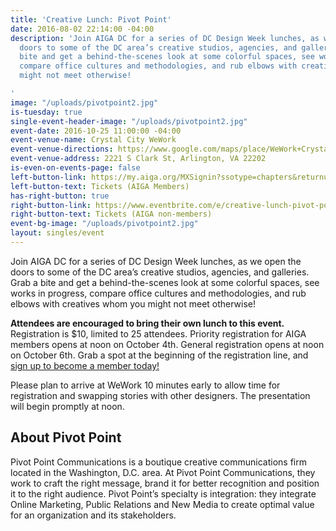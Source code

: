 ```yaml
---
title: 'Creative Lunch: Pivot Point'
date: 2016-08-02 22:14:00 -04:00
description: 'Join AIGA DC for a series of DC Design Week lunches, as we open the
  doors to some of the DC area’s creative studios, agencies, and galleries. Grab a
  bite and get a behind-the-scenes look at some colorful spaces, see works in progress,
  compare office cultures and methodologies, and rub elbows with creatives whom you
  might not meet otherwise!

'
image: "/uploads/pivotpoint2.jpg"
is-tuesday: true
single-event-header-image: "/uploads/pivotpoint2.jpg"
event-date: 2016-10-25 11:00:00 -04:00
event-venue-name: Crystal City WeWork
event-venue-directions: https://www.google.com/maps/place/WeWork+Crystal+City/@38.8539538,-77.0538223,17z/data=!3m1!4b1!4m5!3m4!1s0x89b7b72927054b7b:0xbb046c59ecc215ac!8m2!3d38.8539538!4d-77.0516336
event-venue-address: 2221 S Clark St, Arlington, VA 22202
is-even-on-events-page: false
left-button-link: https://my.aiga.org/MXSignin?ssotype=chapters&returnurl=http://dc.aiga.org/event/creative-lunch-pivot-point/
left-button-text: Tickets (AIGA Members)
has-right-button: true
right-button-link: https://www.eventbrite.com/e/creative-lunch-pivot-point-tickets-27999843285?ref=ebapi
right-button-text: Tickets (AIGA non-members)
event-bg-image: "/uploads/pivotpoint2.jpg"
layout: singles/event
---
```


Join AIGA DC for a series of DC Design Week lunches, as we open the doors to some of the DC area’s creative studios, agencies, and galleries. Grab a bite and get a behind-the-scenes look at some colorful spaces, see works in progress, compare office cultures and methodologies, and rub elbows with creatives whom you might not meet otherwise!

**Attendees are encouraged to bring their own lunch to this event.**  Registration is $10, limited to 25 attendees. Priority registration for AIGA members opens at noon on October 4th. General registration opens at noon on October 6th. Grab a spot at the beginning of the registration line, and [sign up to become a member today!](http://www.aiga.org/join)

Please plan to arrive at WeWork 10 minutes early to allow time for registration and swapping stories with other designers. The presentation will begin promptly at noon.

## About Pivot Point

Pivot Point Communications is a boutique creative communications firm located in the Washington, D.C. area. At Pivot Point Communications, they work to craft the right message, brand it for better recognition and position it to the right audience. Pivot Point’s specialty is integration: they integrate Online Marketing, Public Relations and New Media to create optimal value for an organization and its stakeholders.
